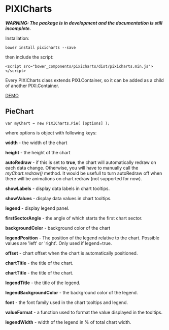# PIXICharts

**_WARNING: The package is in development and the documentation is still incomplete._**

Installation:

    bower install pixicharts --save

then include the script:

    <script src="bower_components/pixicharts/dist/pixicharts.min.js"></script>

Every PIXICharts class extends PIXI.Container, so it can be added as a child of another PIXI.Container.

[DEMO](http://chervenkovdev.com/projects/PIXICharts/demo.html)

## PieChart

    var myChart = new PIXICharts.Pie( [options] );

where options is object with following keys:

**width**&nbsp;- the width of the chart&nbsp;

**height**&nbsp;- the height of the chart

**autoRedraw**&nbsp;- if this is set to **true**, the chart will automatically redraw on each data change. Otherwise, you will have to manually call the _myChart.redraw()_ method. It would be usefull to turn autoRedraw off when there will be animations on chart redraw (not supported for now).

**showLabels**&nbsp;- display data labels in chart tooltips.

**showValues**&nbsp;- display data values in chart tooltips.

**legend**&nbsp;- display legend panel.

**firstSectorAngle**&nbsp;- the angle of which starts the first chart sector.

**backgroundColor**&nbsp;- background color of the chart

**legendPosition**&nbsp;- The position of the legend relative to the chart. Possible values are 'left' or 'right'. Only used if legend=true.

**offset**&nbsp;- chart offset when the chart is automatically positioned.

**chartTitle**&nbsp;- the title of the chart.

**chartTitle**&nbsp;- the title of the chart.

**legendTitle**&nbsp;- the title of the legend.

**legendBackgroundColor**&nbsp;- the background color of the legend.

**font**&nbsp;- the font family used in the chart tooltips and legend.

**valueFormat**&nbsp;- a function used to format the value displayed in the tooltips.

**legendWidth**&nbsp;- width of the legend in % of total chart width.
